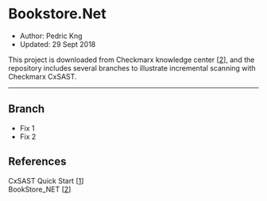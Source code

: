 # Bookstore.Net
* Author:   Pedric Kng  
* Updated:  29 Sept 2018

This project is downloaded from Checkmarx knowledge center [[2]], and the repository includes several branches to illustrate incremental scanning with Checkmarx CxSAST.

***
## Branch
- Fix 1
- Fix 2

## References
CxSAST Quick Start [[1]]  
BookStore_NET [[2]]  

[1]:https://checkmarx.atlassian.net/wiki/spaces/KC/pages/1170279316/CxSAST+Quick+Start "CxSAST Quick Start"
[2]:http://download.checkmarx.com/CXPS/SourceSamples/BookStore_NET.zip "Bookstore.Net"